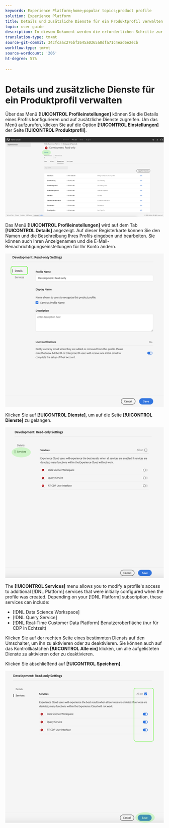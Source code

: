 ```yaml
---
keywords: Experience Platform;home;popular topics;product profile
solution: Experience Platform
title: Details und zusätzliche Dienste für ein Produktprofil verwalten
topic: user guide
description: In diesem Dokument werden die erforderlichen Schritte zur Verwaltung von Details und zusätzlichen Dienstleistungen für ein Profil in der Adobe Admin Console beschrieben. Über das Menü Profileinstellungen können Sie die Details eines Profils konfigurieren und auf zusätzliche Dienste zugreifen.
translation-type: tm+mt
source-git-commit: 34cfcaac276bf2645a0365a0dfa71c4ead6e2ecb
workflow-type: tm+mt
source-wordcount: '206'
ht-degree: 57%

---
```



# Details und zusätzliche Dienste für ein Produktprofil verwalten

Über das Menü **[!UICONTROL Profileinstellungen]** können Sie die Details eines Profils konfigurieren und auf zusätzliche Dienste zugreifen. Um das Menü aufzurufen, klicken Sie auf die Option **[!UICONTROL Einstellungen]** der Seite **[!UICONTROL Produktprofil]**.

![profile-settings](../images/profile-settings.png)

Das Menü **[!UICONTROL Profileinstellungen]** wird auf dem Tab **[!UICONTROL Details]** angezeigt. Auf dieser Registerkarte können Sie den Namen und die Beschreibung Ihres Profils eingeben und bearbeiten. Sie können auch Ihren Anzeigenamen und die E-Mail-Benachrichtigungseinstellungen für Ihr Konto ändern.

![edit-details-settings](../images/edit-details-settings.png)

Klicken Sie auf **[!UICONTROL Dienste]**, um auf die Seite **[!UICONTROL Dienste]** zu gelangen.

![services-page](../images/services-page.png)

The **[!UICONTROL Services]** menu allows you to modify a profile&#39;s access to additional [!DNL Platform] services that were initially configured when the profile was created. Depending on your [!DNL Platform] subscription, these services can include:

- [!DNL Data Science Workspace]
- [!DNL Query Service]
- [!DNL Real-Time Customer Data Platform] Benutzeroberfläche (nur für CDP in Echtzeit)

Klicken Sie auf der rechten Seite eines bestimmten Diensts auf den Umschalter, um ihn zu aktivieren oder zu deaktivieren. Sie können auch auf das Kontrollkästchen **[!UICONTROL Alle ein]** klicken, um alle aufgelisteten Dienste zu aktivieren oder zu deaktivieren.

Klicken Sie abschließend auf **[!UICONTROL Speichern]**.

![edit-additional-services](../images/edit-additional-services.png)